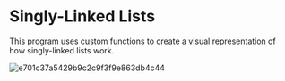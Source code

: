 # Singly-Linked Lists
This program uses custom functions to create a visual representation of how singly-linked lists work. 

![e701c37a5429b9c2c9f3f9e863db4c44](https://user-images.githubusercontent.com/93503364/196061914-45256037-6fdb-497a-bf88-91a14a1ed2b5.png)
